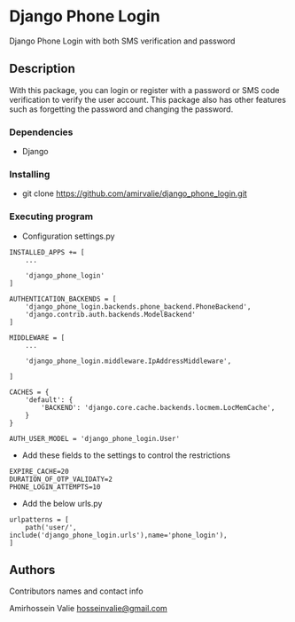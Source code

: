 # Django Phone Login

Django Phone Login with both SMS verification and password

## Description

With this package, you can login or register with a password or SMS code verification to verify the user account. This package also has other features such as forgetting the password and changing the password.


### Dependencies

* Django

### Installing

* git clone https://github.com/amirvalie/django_phone_login.git

### Executing program

* Configuration settings.py 
```
INSTALLED_APPS += [
    ... 

    'django_phone_login'
]

AUTHENTICATION_BACKENDS = [
    'django_phone_login.backends.phone_backend.PhoneBackend',
    'django.contrib.auth.backends.ModelBackend'
]

MIDDLEWARE = [
    ...

    'django_phone_login.middleware.IpAddressMiddleware',

]

CACHES = {
    'default': {
        'BACKEND': 'django.core.cache.backends.locmem.LocMemCache',
    }
}

AUTH_USER_MODEL = 'django_phone_login.User'
```

* Add these fields to the settings to control the restrictions

```
EXPIRE_CACHE=20
DURATION_OF_OTP_VALIDATY=2
PHONE_LOGIN_ATTEMPTS=10
```

* Add the below urls.py

```
urlpatterns = [
    path('user/', include('django_phone_login.urls'),name='phone_login'),
]
```


## Authors

Contributors names and contact info

Amirhossein Valie
hosseinvalie@gmail.com 
